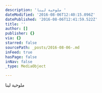 ```yaml
---
description: 'ملوخية لينا '
dateModified: '2016-08-06T12:40:15.096Z'
datePublished: '2016-08-06T12:41:59.522Z'
title: ''
author: []
publisher: {}
via: {}
starred: false
sourcePath: _posts/2016-08-06-.md
inFeed: true
hasPage: false
inNav: false
_type: MediaObject

---
```

ملوخية لينا